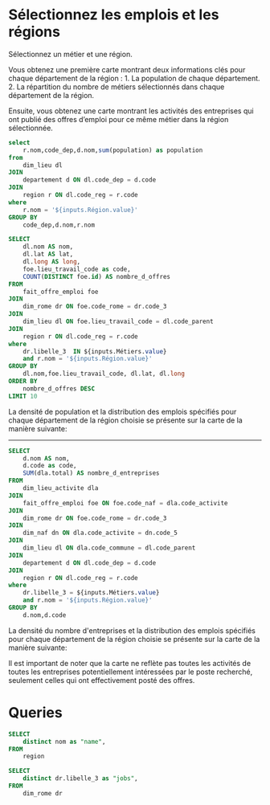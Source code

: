 # Sélectionnez les emplois et les régions

Sélectionnez un métier et une région. 

Vous obtenez une première carte montrant deux informations clés pour chaque département de la région :
	1.	La population de chaque département.
	2.	La répartition du nombre de métiers sélectionnés dans chaque département de la région.

Ensuite, vous obtenez une carte montrant les activités des entreprises qui ont publié des offres d’emploi pour ce même métier dans la région sélectionnée. 


<Dropdown
    data={list_jobs}
    name="Métiers"
    value=jobs
    multiple=True
/>
<Dropdown
    data={list_region}
    name="Région"
    value=name
/>


```sql population_departement
select 
    r.nom,code_dep,d.nom,sum(population) as population
from
    dim_lieu dl
JOIN 
    departement d ON dl.code_dep = d.code
JOIN
    region r ON dl.code_reg = r.code
where 
    r.nom = '${inputs.Région.value}'
GROUP BY
    code_dep,d.nom,r.nom
```

```sql city_with_jobs_filtered
SELECT 
    dl.nom AS nom,
    dl.lat AS lat,
    dl.long AS long,
    foe.lieu_travail_code as code, 
    COUNT(DISTINCT foe.id) AS nombre_d_offres
FROM 
    fait_offre_emploi foe
JOIN
    dim_rome dr ON foe.code_rome = dr.code_3
JOIN 
    dim_lieu dl ON foe.lieu_travail_code = dl.code_parent
JOIN 
    region r ON dl.code_reg = r.code
where
    dr.libelle_3  IN ${inputs.Métiers.value}
    and r.nom = '${inputs.Région.value}'
GROUP BY 
    dl.nom,foe.lieu_travail_code, dl.lat, dl.long
ORDER BY 
    nombre_d_offres DESC
LIMIT 10
```

La densité de population et la distribution des emplois spécifiés pour chaque département de la région choisie se présente sur la carte de la manière suivante:

<BaseMap>
  <Areas 
    data={population_departement} 
    areaCol=code_dep
    geoJsonUrl='/departement-metropole.geojson'
    geoId=INSEE_DEP
    value=population
    height=500
    opacity=0.5
    tooltip={[
        {id: 'nom', showColumnName: false, valueClass: 'text-xl font-semibold'},
        {id: 'population', fieldClass: 'text-[grey]', valueClass: 'text-[green]'}
    ]}
  />
  <Bubbles 
    data={city_with_jobs_filtered} 
    lat=lat 
    long=long 
    size=nombre_d_offres
    value=nombre_d_offres 
    pointName=nom
    height=500
    opacity=0.9
    startingZoom=5
    colorPalette={['yellow','orange','red','darkred']}
    tooltip={[
        {id: 'nom', showColumnName: false, valueClass: 'text-xl font-semibold'},
        {id: 'nombre_d_offres', fieldClass: 'text-[grey]', valueClass: 'text-[green]'}
    ]}
  />
</BaseMap>

<DataTable 
data={city_with_jobs_filtered} 
/>

---

```sql activites_departement
SELECT 
    d.nom AS nom,
    d.code as code,
    SUM(dla.total) AS nombre_d_entreprises
FROM 
    dim_lieu_activite dla
JOIN
    fait_offre_emploi foe ON foe.code_naf = dla.code_activite
JOIN
    dim_rome dr ON foe.code_rome = dr.code_3
JOIN
    dim_naf dn ON dla.code_activite = dn.code_5
JOIN 
    dim_lieu dl ON dla.code_commune = dl.code_parent
JOIN 
    departement d ON dl.code_dep = d.code
JOIN 
    region r ON dl.code_reg = r.code
where
    dr.libelle_3 = ${inputs.Métiers.value}
    and r.nom = '${inputs.Région.value}'
GROUP BY 
    d.nom,d.code
```

La densité du nombre d'entreprises et la distribution des emplois spécifiés pour chaque département de la région choisie se présente sur la carte de la manière suivante:

<BaseMap>
  <Areas 
    data={activites_departement} 
    areaCol=code
    geoJsonUrl='/departement-metropole.geojson'
    geoId=INSEE_DEP
    value=nombre_d_entreprises
    height=500
    opacity=0.5
    tooltip={[
        {id: 'nom', showColumnName: false, valueClass: 'text-xl font-semibold'},
        {id: 'nombre_d_entreprises', fieldClass: 'text-[grey]', valueClass: 'text-[green]'}
    ]}
  />
  <Bubbles 
    data={city_with_jobs_filtered} 
    lat=lat 
    long=long 
    size=nombre_d_offres
    value=nombre_d_offres 
    pointName=nom
    height=500
    opacity=0.9
    startingZoom=5
    colorPalette={['yellow','orange','red','darkred']}
    tooltip={[
        {id: 'nom', showColumnName: false, valueClass: 'text-xl font-semibold'},
        {id: 'nombre_d_offres', fieldClass: 'text-[grey]', valueClass: 'text-[green]'}
    ]}
  />
</BaseMap>



Il est important de noter que la carte ne reflète pas toutes les activités de toutes les entreprises potentiellement intéressées par le poste recherché, seulement celles qui ont effectivement posté des offres.

# Queries

<!-- 
```sql list_departements
SELECT 
    distinct nom as "name", 
FROM 
    departement
``` 
-->

```sql list_region
SELECT 
    distinct nom as "name", 
FROM 
    region
```
<!-- 
```sql list_activites
SELECT 
    distinct dn.libelle_5 as "activity", 
FROM 
    dim_naf dn
``` 
-->

```sql list_jobs
SELECT 
    distinct dr.libelle_3 as "jobs", 
FROM 
    dim_rome dr
```

<!-- 
<Dropdown
    data={list_departements}
    name="Département"
    value=name
/>
 -->